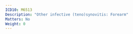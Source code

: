 ```yaml
---
ICD10: M6513
Description: "Other infective (teno)synovitis: Forearm"
Matters: No
Weight: 0
---
```


